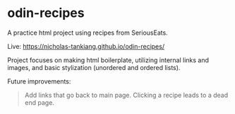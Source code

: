 # odin-recipes

A practice html project using recipes from SeriousEats. 

Live: https://nicholas-tankiang.github.io/odin-recipes/

Project focuses on making html boilerplate, utilizing internal links and images, and basic stylization (unordered and ordered lists). 

Future improvements: 
>Add links that go back to main page. Clicking a recipe leads to a dead end page. 